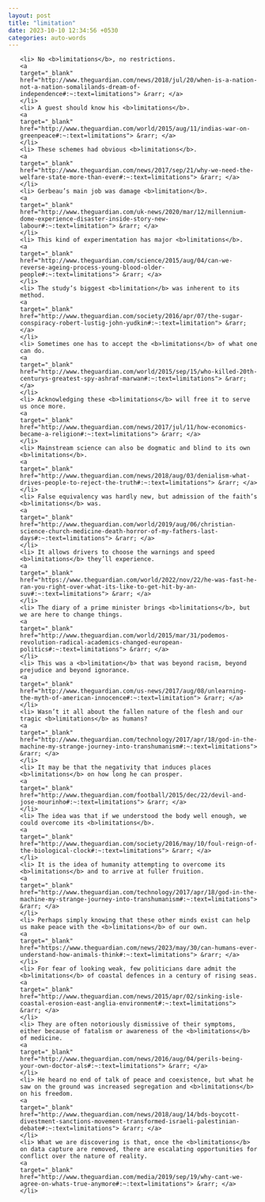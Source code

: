 ```yaml
---
layout: post
title: "limitation"
date: 2023-10-10 12:34:56 +0530
categories: auto-words
---
```

<ol>

    <li> No <b>limitations</b>, no restrictions.
    <a 
    target="_blank" 
    href="http://www.theguardian.com/news/2018/jul/20/when-is-a-nation-not-a-nation-somalilands-dream-of-independence#:~:text=limitations"> &rarr; </a>
    </li>
    <li> A guest should know his <b>limitations</b>.
    <a 
    target="_blank" 
    href="http://www.theguardian.com/world/2015/aug/11/indias-war-on-greenpeace#:~:text=limitations"> &rarr; </a>
    </li>
    <li> These schemes had obvious <b>limitations</b>.
    <a 
    target="_blank" 
    href="http://www.theguardian.com/news/2017/sep/21/why-we-need-the-welfare-state-more-than-ever#:~:text=limitations"> &rarr; </a>
    </li>
    <li> Gerbeau’s main job was damage <b>limitation</b>.
    <a 
    target="_blank" 
    href="http://www.theguardian.com/uk-news/2020/mar/12/millennium-dome-experience-disaster-inside-story-new-labour#:~:text=limitation"> &rarr; </a>
    </li>
    <li> This kind of experimentation has major <b>limitations</b>.
    <a 
    target="_blank" 
    href="http://www.theguardian.com/science/2015/aug/04/can-we-reverse-ageing-process-young-blood-older-people#:~:text=limitations"> &rarr; </a>
    </li>
    <li> The study’s biggest <b>limitation</b> was inherent to its method.
    <a 
    target="_blank" 
    href="http://www.theguardian.com/society/2016/apr/07/the-sugar-conspiracy-robert-lustig-john-yudkin#:~:text=limitation"> &rarr; </a>
    </li>
    <li> Sometimes one has to accept the <b>limitations</b> of what one can do.
    <a 
    target="_blank" 
    href="http://www.theguardian.com/world/2015/sep/15/who-killed-20th-centurys-greatest-spy-ashraf-marwan#:~:text=limitations"> &rarr; </a>
    </li>
    <li> Acknowledging these <b>limitations</b> will free it to serve us once more.
    <a 
    target="_blank" 
    href="http://www.theguardian.com/news/2017/jul/11/how-economics-became-a-religion#:~:text=limitations"> &rarr; </a>
    </li>
    <li> Mainstream science can also be dogmatic and blind to its own <b>limitations</b>.
    <a 
    target="_blank" 
    href="http://www.theguardian.com/news/2018/aug/03/denialism-what-drives-people-to-reject-the-truth#:~:text=limitations"> &rarr; </a>
    </li>
    <li> False equivalency was hardly new, but admission of the faith’s <b>limitations</b> was.
    <a 
    target="_blank" 
    href="http://www.theguardian.com/world/2019/aug/06/christian-science-church-medicine-death-horror-of-my-fathers-last-days#:~:text=limitations"> &rarr; </a>
    </li>
    <li> It allows drivers to choose the warnings and speed <b>limitations</b> they’ll experience.
    <a 
    target="_blank" 
    href="https://www.theguardian.com/world/2022/nov/22/he-was-fast-he-ran-you-right-over-what-its-like-to-get-hit-by-an-suv#:~:text=limitations"> &rarr; </a>
    </li>
    <li> The diary of a prime minister brings <b>limitations</b>, but we are here to change things.
    <a 
    target="_blank" 
    href="http://www.theguardian.com/world/2015/mar/31/podemos-revolution-radical-academics-changed-european-politics#:~:text=limitations"> &rarr; </a>
    </li>
    <li> This was a <b>limitation</b> that was beyond racism, beyond prejudice and beyond ignorance.
    <a 
    target="_blank" 
    href="http://www.theguardian.com/us-news/2017/aug/08/unlearning-the-myth-of-american-innocence#:~:text=limitation"> &rarr; </a>
    </li>
    <li> Wasn’t it all about the fallen nature of the flesh and our tragic <b>limitations</b> as humans?
    <a 
    target="_blank" 
    href="http://www.theguardian.com/technology/2017/apr/18/god-in-the-machine-my-strange-journey-into-transhumanism#:~:text=limitations"> &rarr; </a>
    </li>
    <li> It may be that the negativity that induces places <b>limitations</b> on how long he can prosper.
    <a 
    target="_blank" 
    href="http://www.theguardian.com/football/2015/dec/22/devil-and-jose-mourinho#:~:text=limitations"> &rarr; </a>
    </li>
    <li> The idea was that if we understood the body well enough, we could overcome its <b>limitations</b>.
    <a 
    target="_blank" 
    href="http://www.theguardian.com/society/2016/may/10/foul-reign-of-the-biological-clock#:~:text=limitations"> &rarr; </a>
    </li>
    <li> It is the idea of humanity attempting to overcome its <b>limitations</b> and to arrive at fuller fruition.
    <a 
    target="_blank" 
    href="http://www.theguardian.com/technology/2017/apr/18/god-in-the-machine-my-strange-journey-into-transhumanism#:~:text=limitations"> &rarr; </a>
    </li>
    <li> Perhaps simply knowing that these other minds exist can help us make peace with the <b>limitations</b> of our own.
    <a 
    target="_blank" 
    href="https://www.theguardian.com/news/2023/may/30/can-humans-ever-understand-how-animals-think#:~:text=limitations"> &rarr; </a>
    </li>
    <li> For fear of looking weak, few politicians dare admit the <b>limitations</b> of coastal defences in a century of rising seas.
    <a 
    target="_blank" 
    href="http://www.theguardian.com/news/2015/apr/02/sinking-isle-coastal-erosion-east-anglia-environment#:~:text=limitations"> &rarr; </a>
    </li>
    <li> They are often notoriously dismissive of their symptoms, either because of fatalism or awareness of the <b>limitations</b> of medicine.
    <a 
    target="_blank" 
    href="http://www.theguardian.com/news/2016/aug/04/perils-being-your-own-doctor-als#:~:text=limitations"> &rarr; </a>
    </li>
    <li> He heard no end of talk of peace and coexistence, but what he saw on the ground was increased segregation and <b>limitations</b> on his freedom.
    <a 
    target="_blank" 
    href="http://www.theguardian.com/news/2018/aug/14/bds-boycott-divestment-sanctions-movement-transformed-israeli-palestinian-debate#:~:text=limitations"> &rarr; </a>
    </li>
    <li> What we are discovering is that, once the <b>limitations</b> on data capture are removed, there are escalating opportunities for conflict over the nature of reality.
    <a 
    target="_blank" 
    href="http://www.theguardian.com/media/2019/sep/19/why-cant-we-agree-on-whats-true-anymore#:~:text=limitations"> &rarr; </a>
    </li>